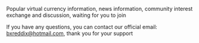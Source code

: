Popular virtual currency information, 
news information, 
community interest exchange and discussion, 
waiting for you to join

If you have any questions, you can contact our official email: bxreddix@hotmail.com, thank you for your support
